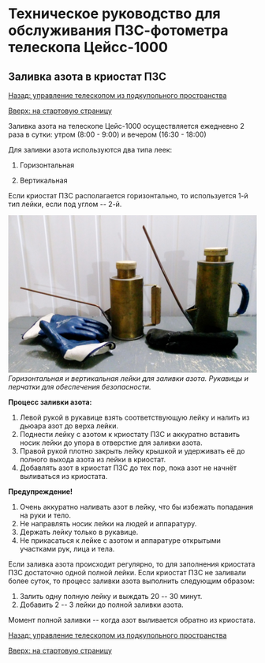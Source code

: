 # Техническое руководство для обслуживания ПЗС-фотометра телескопа Цейсс-1000

## Заливка азота в криостат ПЗС


[Назад: управление телескопом из подкупольного пространства](InDomeControl.md)

[Вверх: на стартовую страницу](index.md)

Заливка азота на телескопе Цейс-1000 осуществляется ежедневно 2 раза в сутки: утром
 (8:00 - 9:00) и вечером (16:30 - 18:00)
 
Для заливки азота используются два типа леек: 

1. Горизонтальная

2. Вертикальная

Если криостат ПЗС располагается горизонтально, то используется 1-й тип лейки, если под углом -- 2-й.

![Горизонтальная и вертикальная лейки для заливки азота. Рукавицы и перчатки для обеспечения безопасности.](fig/leiki.jpg)
*Горизонтальная и вертикальная лейки для заливки азота. Рукавицы и перчатки для обеспечения безопасности.*



**Процесс заливки азота:**

1. Левой рукой в рукавице взять соответствующую лейку и налить из дьюара азот до верха лейки.
2. Поднести лейку с азотом к криостату ПЗС и аккуратно вставить носик лейки до упора в отверстие для заливки азота.
3. Правой рукой плотно закрыть лейку крышкой и удерживать её до полного выхода азота из лейки в криостат. 
4. Добавлять азот в криостат ПЗС до тех пор, пока азот не начнёт выливаться из криостата.



**Предупреждение!**

1. Очень аккуратно наливать азот в лейку, что бы избежать попадания на руки и тело.
2. Не направлять носик лейки на людей и аппаратуру.
3. Держать лейку только в рукавице.
4. Не прикасаться к лейке с азотом и аппаратуре открытыми участками рук, лица и тела.




Если заливка азота происходит регулярно, то для заполнения криостата ПЗС достаточно одной полной лейки.
Если криостат ПЗС не заливали более суток, то процесс заливки азота выполнить следующим образом: 

1. Залить одну полную лейку и выждать 20 -- 30 минут.
2. Добавить 2 -- 3 лейки до полной заливки азота.


Момент полной заливки -- когда азот выливается обратно из криостата.

[Назад: управление телескопом из подкупольного пространства](InDomeControl.md)

[Вверх: на стартовую страницу](index.md)

